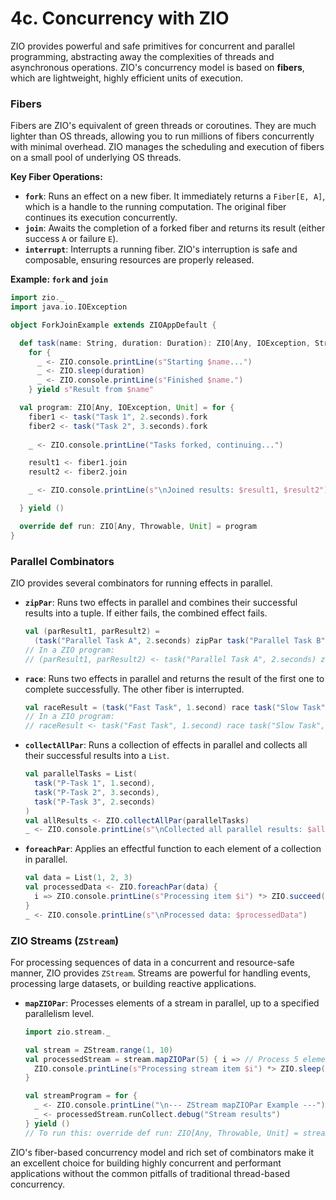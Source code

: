 # 4c. Concurrency with ZIO

ZIO provides powerful and safe primitives for concurrent and parallel programming, abstracting away the complexities of threads and asynchronous operations. ZIO's concurrency model is based on **fibers**, which are lightweight, highly efficient units of execution.

### Fibers

Fibers are ZIO's equivalent of green threads or coroutines. They are much lighter than OS threads, allowing you to run millions of fibers concurrently with minimal overhead. ZIO manages the scheduling and execution of fibers on a small pool of underlying OS threads.

**Key Fiber Operations:**

*   **`fork`**: Runs an effect on a new fiber. It immediately returns a `Fiber[E, A]`, which is a handle to the running computation. The original fiber continues its execution concurrently.
*   **`join`**: Awaits the completion of a forked fiber and returns its result (either success `A` or failure `E`).
*   **`interrupt`**: Interrupts a running fiber. ZIO's interruption is safe and composable, ensuring resources are properly released.

**Example: `fork` and `join`**

```scala
import zio._
import java.io.IOException

object ForkJoinExample extends ZIOAppDefault {

  def task(name: String, duration: Duration): ZIO[Any, IOException, String] = 
    for {
      _ <- ZIO.console.printLine(s"Starting $name...")
      _ <- ZIO.sleep(duration)
      _ <- ZIO.console.printLine(s"Finished $name.")
    } yield s"Result from $name"

  val program: ZIO[Any, IOException, Unit] = for {
    fiber1 <- task("Task 1", 2.seconds).fork
    fiber2 <- task("Task 2", 3.seconds).fork
    
    _ <- ZIO.console.printLine("Tasks forked, continuing...")

    result1 <- fiber1.join
    result2 <- fiber2.join

    _ <- ZIO.console.printLine(s"\nJoined results: $result1, $result2")

  } yield ()

  override def run: ZIO[Any, Throwable, Unit] = program
}
```

### Parallel Combinators

ZIO provides several combinators for running effects in parallel.

*   **`zipPar`**: Runs two effects in parallel and combines their successful results into a tuple. If either fails, the combined effect fails.

    ```scala
    val (parResult1, parResult2) = 
      (task("Parallel Task A", 2.seconds) zipPar task("Parallel Task B", 2.seconds)).runSync // Illustrative
    // In a ZIO program:
    // (parResult1, parResult2) <- task("Parallel Task A", 2.seconds) zipPar task("Parallel Task B", 2.seconds)
    ```

*   **`race`**: Runs two effects in parallel and returns the result of the first one to complete successfully. The other fiber is interrupted.

    ```scala
    val raceResult = (task("Fast Task", 1.second) race task("Slow Task", 5.seconds)).runSync // Illustrative
    // In a ZIO program:
    // raceResult <- task("Fast Task", 1.second) race task("Slow Task", 5.seconds)
    ```

*   **`collectAllPar`**: Runs a collection of effects in parallel and collects all their successful results into a `List`.

    ```scala
    val parallelTasks = List(
      task("P-Task 1", 1.second),
      task("P-Task 2", 3.seconds),
      task("P-Task 3", 2.seconds)
    )
    val allResults <- ZIO.collectAllPar(parallelTasks)
    _ <- ZIO.console.printLine(s"\nCollected all parallel results: $allResults")
    ```

*   **`foreachPar`**: Applies an effectful function to each element of a collection in parallel.

    ```scala
    val data = List(1, 2, 3)
    val processedData <- ZIO.foreachPar(data) {
      i => ZIO.console.printLine(s"Processing item $i") *> ZIO.succeed(i * 10)
    }
    _ <- ZIO.console.printLine(s"\nProcessed data: $processedData")
    ```

### ZIO Streams (`ZStream`)

For processing sequences of data in a concurrent and resource-safe manner, ZIO provides `ZStream`. Streams are powerful for handling events, processing large datasets, or building reactive applications.

*   **`mapZIOPar`**: Processes elements of a stream in parallel, up to a specified parallelism level.

    ```scala
    import zio.stream._

    val stream = ZStream.range(1, 10)
    val processedStream = stream.mapZIOPar(5) { i => // Process 5 elements in parallel
      ZIO.console.printLine(s"Processing stream item $i") *> ZIO.sleep(1.second) *> ZIO.succeed(i * 2)
    }

    val streamProgram = for {
      _ <- ZIO.console.printLine("\n--- ZStream mapZIOPar Example ---")
      _ <- processedStream.runCollect.debug("Stream results")
    } yield ()
    // To run this: override def run: ZIO[Any, Throwable, Unit] = streamProgram
    ```

ZIO's fiber-based concurrency model and rich set of combinators make it an excellent choice for building highly concurrent and performant applications without the common pitfalls of traditional thread-based concurrency.
